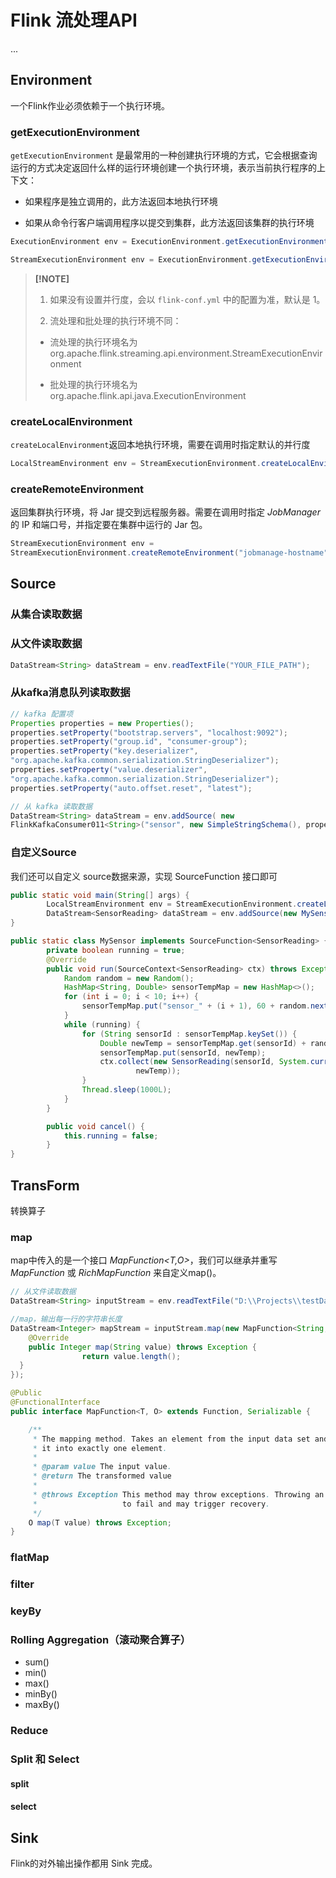 # Flink 流处理API



...





## Environment

一个Flink作业必须依赖于一个执行环境。

### getExecutionEnvironment

`getExecutionEnvironment` 是最常用的一种创建执行环境的方式，它会根据查询运行的方式决定返回什么样的运行环境创建一个执行环境，表示当前执行程序的上下文：

- 如果程序是独立调用的，此方法返回本地执行环境

- 如果从命令行客户端调用程序以提交到集群，此方法返回该集群的执行环境

  

```java
ExecutionEnvironment env = ExecutionEnvironment.getExecutionEnvironment();
```

```java
StreamExecutionEnvironment env = ExecutionEnvironment.getExecutionEnvironment();
```

> **[!NOTE]**
>
> 1. 如果没有设置并行度，会以 `flink-conf.yml` 中的配置为准，默认是 1。
>
> 2. 流处理和批处理的执行环境不同：
>
> - 流处理的执行环境名为org.apache.flink.streaming.api.environment.StreamExecutionEnvironment
>
> - 批处理的执行环境名为org.apache.flink.api.java.ExecutionEnvironment



### createLocalEnvironment

`createLocalEnvironment`返回本地执行环境，需要在调用时指定默认的并行度

```java
LocalStreamEnvironment env = StreamExecutionEnvironment.createLocalEnvironment(1);
```

### createRemoteEnvironment

返回集群执行环境，将 Jar 提交到远程服务器。需要在调用时指定 *JobManager* 的 IP 和端口号，并指定要在集群中运行的 Jar 包。

```java
StreamExecutionEnvironment env = 
StreamExecutionEnvironment.createRemoteEnvironment("jobmanage-hostname", 6123,"YOUR_PATH//FlinkJob.jar"));
```



## Source



### 从集合读取数据



### 从文件读取数据

```java
DataStream<String> dataStream = env.readTextFile("YOUR_FILE_PATH");
```



### 从kafka消息队列读取数据



```java
// kafka 配置项
Properties properties = new Properties();
properties.setProperty("bootstrap.servers", "localhost:9092");
properties.setProperty("group.id", "consumer-group");
properties.setProperty("key.deserializer", 
"org.apache.kafka.common.serialization.StringDeserializer");
properties.setProperty("value.deserializer", 
"org.apache.kafka.common.serialization.StringDeserializer");
properties.setProperty("auto.offset.reset", "latest");

// 从 kafka 读取数据
DataStream<String> dataStream = env.addSource( new 
FlinkKafkaConsumer011<String>("sensor", new SimpleStringSchema(), properties));
```



### 自定义Source

我们还可以自定义 source数据来源，实现 SourceFunction 接口即可

```java
public static void main(String[] args) {
        LocalStreamEnvironment env = StreamExecutionEnvironment.createLocalEnvironment(1);
        DataStream<SensorReading> dataStream = env.addSource(new MySensor());
}

public static class MySensor implements SourceFunction<SensorReading> {
        private boolean running = true;
		@Override
        public void run(SourceContext<SensorReading> ctx) throws Exception {
            Random random = new Random();
            HashMap<String, Double> sensorTempMap = new HashMap<>();
            for (int i = 0; i < 10; i++) {
                sensorTempMap.put("sensor_" + (i + 1), 60 + random.nextGaussian() * 20);
            }
            while (running) {
                for (String sensorId : sensorTempMap.keySet()) {
                    Double newTemp = sensorTempMap.get(sensorId) + random.nextGaussian();
                    sensorTempMap.put(sensorId, newTemp);
                    ctx.collect(new SensorReading(sensorId, System.currentTimeMillis(),
                            newTemp));
                }
                Thread.sleep(1000L);
            }
        }

        public void cancel() {
            this.running = false;
        }
}
```



## TransForm

转换算子



### map

map中传入的是一个接口 *MapFunction<T,O>*，我们可以继承并重写 *MapFunction* 或 *RichMapFunction* 来自定义map()。


```java
// 从文件读取数据
DataStream<String> inputStream = env.readTextFile("D:\\Projects\\testData.txt");

//map，输出每一行的字符串长度
DataStream<Integer> mapStream = inputStream.map(new MapFunction<String, Integer>() {
    @Override
    public Integer map(String value) throws Exception {
                return value.length();
  }
});
```

```java
@Public
@FunctionalInterface
public interface MapFunction<T, O> extends Function, Serializable {

	/**
	 * The mapping method. Takes an element from the input data set and transforms
	 * it into exactly one element.
	 *
	 * @param value The input value.
	 * @return The transformed value
	 *
	 * @throws Exception This method may throw exceptions. Throwing an exception will cause the operation
	 *                   to fail and may trigger recovery.
	 */
	O map(T value) throws Exception;
}
```






### flatMap



### filter



### keyBy



### Rolling Aggregation（滚动聚合算子）

-  sum()
-  min()
-  max()
-  minBy()
-  maxBy()



### Reduce



### Split 和 Select

#### split



#### select



## Sink

Flink的对外输出操作都用 Sink 完成。